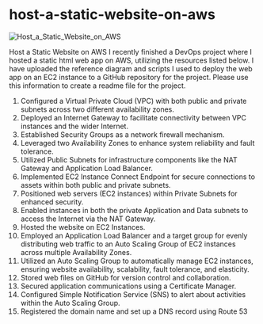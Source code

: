 # host-a-static-website-on-aws

![Host_a_Static_Website_on_AWS](https://github.com/user-attachments/assets/238cadbf-ccd6-4318-ae4c-0be6d062c775)

Host a Static Website on AWS
I recently finished a DevOps project where I hosted a static html web app on AWS, utilizing the resources
listed below. I have uploaded the reference diagram and scripts I used to deploy the web app on an EC2
instance to a GitHub repository for the project. Please use this information to create a readme file for
the project.
1. Configured a Virtual Private Cloud (VPC) with both public and private subnets across two
different availability zones.
2. Deployed an Internet Gateway to facilitate connectivity between VPC instances and the wider
Internet.
3. Established Security Groups as a network firewall mechanism.
4. Leveraged two Availability Zones to enhance system reliability and fault tolerance.
5. Utilized Public Subnets for infrastructure components like the NAT Gateway and Application Load
Balancer.
6. Implemented EC2 Instance Connect Endpoint for secure connections to assets within both public
and private subnets.
7. Positioned web servers (EC2 instances) within Private Subnets for enhanced security.
8. Enabled instances in both the private Application and Data subnets to access the Internet via the
NAT Gateway.
9. Hosted the website on EC2 Instances.
10. Employed an Application Load Balancer and a target group for evenly distributing web traffic to
an Auto Scaling Group of EC2 instances across multiple Availability Zones.
11. Utilized an Auto Scaling Group to automatically manage EC2 instances, ensuring website
availability, scalability, fault tolerance, and elasticity.
12. Stored web files on GitHub for version control and collaboration.
13. Secured application communications using a Certificate Manager.
14. Configured Simple Notification Service (SNS) to alert about activities within the Auto Scaling
Group.
15. Registered the domain name and set up a DNS record using Route 53
